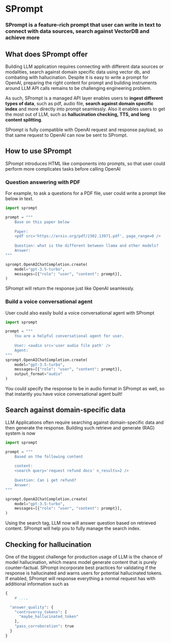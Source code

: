 # SPrompt

### SPrompt is a feature-rich prompt that user can write in text to connect with data sources, search against VectorDB and achieve more

## What does SPrompt offer

Building LLM application requires connecting with different data sources or modalities, search against domain specific data using vector db, and combating with hallucination. Despite it is easy to write a prompt for OpenAI, preparing the right content for prompt and building instruments around LLM API calls remains to be challenging engineering problem.

As such, SPrompt is a managed API layer enables users to **ingest different types of data**, such as pdf, audio file, **search against domain specific index** and more directly into prompt seamlessly. Also it enables users to get the most out of LLM, such as **hallucination checking, TTS, and long content splitting**.

SPrompt is fully compatible with OpenAI request and response payload, so that same request to OpenAI can now be sent to SPrompt.

## How to use SPrompt

SPrompt introduces HTML like components into prompts, so that user could perform more complicates tasks before calling OpenAI

### Question answering with PDF

For example, to ask a questions for a PDF file, user could write a prompt like below in text.

```python
import sprompt

prompt = """
	Base on this paper below
	
	Paper:
	<pdf src='https://arxiv.org/pdf/2302.13971.pdf', page_range=0 />
	
	Question: what is the different between llama and other models?
	Answer:
"""

sprompt.OpenAIChatCompletion.create(
    model="gpt-3.5-turbo", 
    messages=[{"role": "user", "content": prompt}],
)
```

SPrompt will return the response just like OpenAI seamlessly. 

### Build a voice conversational agent

User could also easily build a voice conversational agent with SPrompt

```python
import sprompt

prompt = """
	You are a helpful conversational agent for user.
	
	User: <audio src='user audio file path' />
	Agent:
"""
sprompt.OpenAIChatCompletion.create(
    model="gpt-3.5-turbo", 
    messages=[{"role": "user", "content": prompt}],
    output_format="audio"
)
```

You could specify the response to be in audio format in SPrompt as well, so that instantly you have voice conversational agent built!

## Search against domain-specific data

LLM Applications often require searching against domain-specific data and then generate the response. Building such retrieve and generate (RAG) system is now 

```python
import sprompt

prompt = """
	Based on the following content
	
	content:
	<search query='request refund docs' n_results=2 />
	
	Question: Can i get refund?
	Answer:
"""

sprompt.OpenAIChatCompletion.create(
    model="gpt-3.5-turbo", 
    messages=[{"role": "user", "content": prompt}],
)
```

Using the search tag, LLM now will answer question based on retrieved content. SPrompt will help you to fully manage the search index.

## Checking for hallucination

One of the biggest challenge for production usage of LLM is the chance of model hallucination, which means model generate content that is purely counter-factual. SPrompt incorporate best practices for validating if the response is hallucinated and warns users for potential hallucinated tokens. If enabled, SPrompt will response everything a normal request has with additional information such as 

```python
{
	# ...,

  "answer_quality": {
    "controversy_tokens": [
      "maybe_hallucinated_token"
    ],
    "pass_corroboration": true
  }
}
```